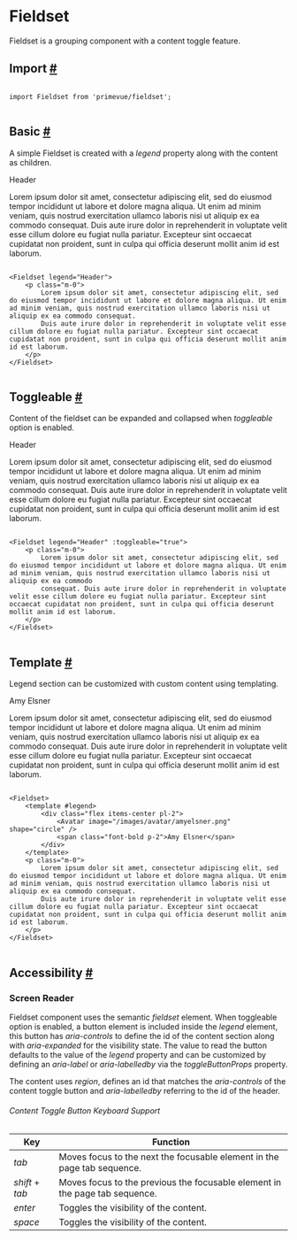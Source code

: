 # Fieldset

Fieldset is a grouping component with a content toggle feature.

## Import [#](https://primevue.org/fieldset/#import)

```

import Fieldset from 'primevue/fieldset';


```

## Basic [#](https://primevue.org/fieldset/#basic)

A simple Fieldset is created with a *legend* property along with the content as children.

Header

Lorem ipsum dolor sit amet, consectetur adipiscing elit, sed do eiusmod tempor incididunt ut labore et dolore magna aliqua. Ut enim ad minim veniam, quis nostrud exercitation ullamco laboris nisi ut aliquip ex ea commodo consequat. Duis aute irure dolor in reprehenderit in voluptate velit esse cillum dolore eu fugiat nulla pariatur. Excepteur sint occaecat cupidatat non proident, sunt in culpa qui officia deserunt mollit anim id est laborum.

```

<Fieldset legend="Header">
    <p class="m-0">
        Lorem ipsum dolor sit amet, consectetur adipiscing elit, sed do eiusmod tempor incididunt ut labore et dolore magna aliqua. Ut enim ad minim veniam, quis nostrud exercitation ullamco laboris nisi ut aliquip ex ea commodo consequat.
        Duis aute irure dolor in reprehenderit in voluptate velit esse cillum dolore eu fugiat nulla pariatur. Excepteur sint occaecat cupidatat non proident, sunt in culpa qui officia deserunt mollit anim id est laborum.
    </p>
</Fieldset>


```

## Toggleable [#](https://primevue.org/fieldset/#toggleable)

Content of the fieldset can be expanded and collapsed when *toggleable* option is enabled.

Header

Lorem ipsum dolor sit amet, consectetur adipiscing elit, sed do eiusmod tempor incididunt ut labore et dolore magna aliqua. Ut enim ad minim veniam, quis nostrud exercitation ullamco laboris nisi ut aliquip ex ea commodo consequat. Duis aute irure dolor in reprehenderit in voluptate velit esse cillum dolore eu fugiat nulla pariatur. Excepteur sint occaecat cupidatat non proident, sunt in culpa qui officia deserunt mollit anim id est laborum.

```

<Fieldset legend="Header" :toggleable="true">
    <p class="m-0">
        Lorem ipsum dolor sit amet, consectetur adipiscing elit, sed do eiusmod tempor incididunt ut labore et dolore magna aliqua. Ut enim ad minim veniam, quis nostrud exercitation ullamco laboris nisi ut aliquip ex ea commodo
        consequat. Duis aute irure dolor in reprehenderit in voluptate velit esse cillum dolore eu fugiat nulla pariatur. Excepteur sint occaecat cupidatat non proident, sunt in culpa qui officia deserunt mollit anim id est laborum.
    </p>
</Fieldset>


```

## Template [#](https://primevue.org/fieldset/#template)

Legend section can be customized with custom content using templating.

Amy Elsner

Lorem ipsum dolor sit amet, consectetur adipiscing elit, sed do eiusmod tempor incididunt ut labore et dolore magna aliqua. Ut enim ad minim veniam, quis nostrud exercitation ullamco laboris nisi ut aliquip ex ea commodo consequat. Duis aute irure dolor in reprehenderit in voluptate velit esse cillum dolore eu fugiat nulla pariatur. Excepteur sint occaecat cupidatat non proident, sunt in culpa qui officia deserunt mollit anim id est laborum.

```

<Fieldset>
    <template #legend>
        <div class="flex items-center pl-2">
            <Avatar image="/images/avatar/amyelsner.png" shape="circle" />
            <span class="font-bold p-2">Amy Elsner</span>
        </div>
    </template>
    <p class="m-0">
        Lorem ipsum dolor sit amet, consectetur adipiscing elit, sed do eiusmod tempor incididunt ut labore et dolore magna aliqua. Ut enim ad minim veniam, quis nostrud exercitation ullamco laboris nisi ut aliquip ex ea commodo consequat.
        Duis aute irure dolor in reprehenderit in voluptate velit esse cillum dolore eu fugiat nulla pariatur. Excepteur sint occaecat cupidatat non proident, sunt in culpa qui officia deserunt mollit anim id est laborum.
    </p>
</Fieldset>


```

## Accessibility [#](https://primevue.org/fieldset/#accessibility)

### Screen Reader

Fieldset component uses the semantic *fieldset* element. When toggleable option is enabled, a button element is included inside the *legend* element, this button has *aria-controls* to define the id of the content section along with *aria-expanded* for the visibility state. The value to read the button defaults to the value of the *legend* property and can be customized by defining an *aria-label* or *aria-labelledby* via the *toggleButtonProps* property.

The content uses *region*, defines an id that matches the *aria-controls* of the content toggle button and *aria-labelledby* referring to the id of the header.

###### Content Toggle Button Keyboard Support

| Key | Function |
| --- | --- |
| *tab* | Moves focus to the next the focusable element in the page tab sequence. |
| *shift* + *tab* | Moves focus to the previous the focusable element in the page tab sequence. |
| *enter* | Toggles the visibility of the content. |
| *space* | Toggles the visibility of the content. |